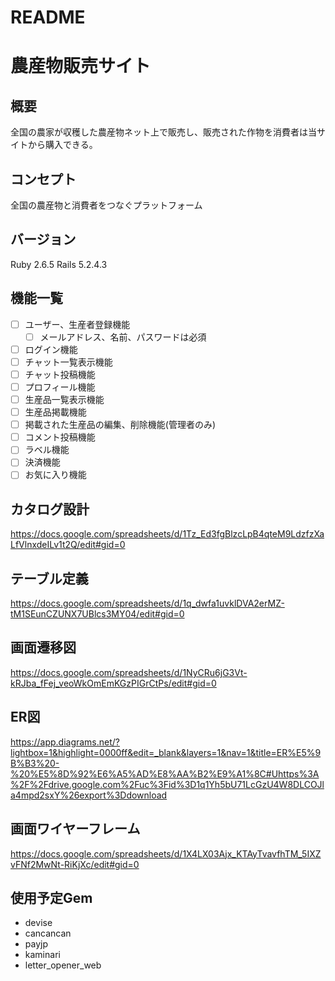 # README

# 農産物販売サイト

## 概要
全国の農家が収穫した農産物ネット上で販売し、販売された作物を消費者は当サイトから購入できる。

## コンセプト
全国の農産物と消費者をつなぐプラットフォーム

## バージョン
Ruby 2.6.5 Rails 5.2.4.3

## 機能一覧
- [ ] ユーザー、生産者登録機能
  - [ ] メールアドレス、名前、パスワードは必須
- [ ] ログイン機能
- [ ] チャット一覧表示機能
- [ ] チャット投稿機能
- [ ] プロフィール機能
- [ ] 生産品一覧表示機能
- [ ] 生産品掲載機能
- [ ] 掲載された生産品の編集、削除機能(管理者のみ)
- [ ] コメント投稿機能
- [ ] ラベル機能
- [ ] 決済機能
- [ ] お気に入り機能

## カタログ設計
https://docs.google.com/spreadsheets/d/1Tz_Ed3fgBlzcLpB4qteM9LdzfzXaLfVlnxdeILv1t2Q/edit#gid=0

## テーブル定義
https://docs.google.com/spreadsheets/d/1q_dwfa1uvklDVA2erMZ-tM1SEunCZUNX7UBlcs3MY04/edit#gid=0

## 画面遷移図
https://docs.google.com/spreadsheets/d/1NyCRu6jG3Vt-kRJba_fFej_veoWkOmEmKGzPIGrCtPs/edit#gid=0

## ER図
https://app.diagrams.net/?lightbox=1&highlight=0000ff&edit=_blank&layers=1&nav=1&title=ER%E5%9B%B3%20-%20%E5%8D%92%E6%A5%AD%E8%AA%B2%E9%A1%8C#Uhttps%3A%2F%2Fdrive.google.com%2Fuc%3Fid%3D1q1Yh5bU71LcGzU4W8DLCOJla4mpd2sxY%26export%3Ddownload

## 画面ワイヤーフレーム
https://docs.google.com/spreadsheets/d/1X4LX03Ajx_KTAyTvavfhTM_5IXZvFNf2MwNt-RiKjXc/edit#gid=0

## 使用予定Gem
- devise
- cancancan
- payjp
- kaminari
- letter_opener_web
